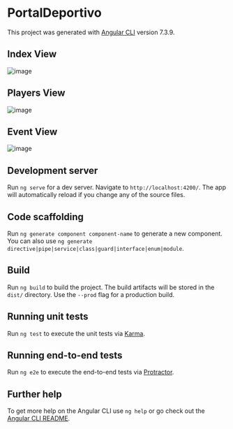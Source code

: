 # PortalDeportivo

This project was generated with [Angular CLI](https://github.com/angular/angular-cli) version 7.3.9.

## Index View
![image](https://user-images.githubusercontent.com/20992846/69920003-fe068200-1450-11ea-9637-6b7de0889ed5.png)

## Players View
![image](https://user-images.githubusercontent.com/20992846/69920066-82f19b80-1451-11ea-8f89-b13617bda614.png)

## Event View
![image](https://user-images.githubusercontent.com/20992846/69920134-280c7400-1452-11ea-8c3f-ecae34b80162.png)

## Development server

Run `ng serve` for a dev server. Navigate to `http://localhost:4200/`. The app will automatically reload if you change any of the source files.

## Code scaffolding

Run `ng generate component component-name` to generate a new component. You can also use `ng generate directive|pipe|service|class|guard|interface|enum|module`.

## Build

Run `ng build` to build the project. The build artifacts will be stored in the `dist/` directory. Use the `--prod` flag for a production build.

## Running unit tests

Run `ng test` to execute the unit tests via [Karma](https://karma-runner.github.io).

## Running end-to-end tests

Run `ng e2e` to execute the end-to-end tests via [Protractor](http://www.protractortest.org/).

## Further help

To get more help on the Angular CLI use `ng help` or go check out the [Angular CLI README](https://github.com/angular/angular-cli/blob/master/README.md).
